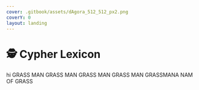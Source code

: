 ```yaml
---
cover: .gitbook/assets/dAgora_512_512_px2.png
coverY: 0
layout: landing
---
```


# 🕵 Cypher Lexicon

hi GRASS MAN GRASS MAN GRASS MAN GRASS MAN GRASSMANA NAM OF GRASS
